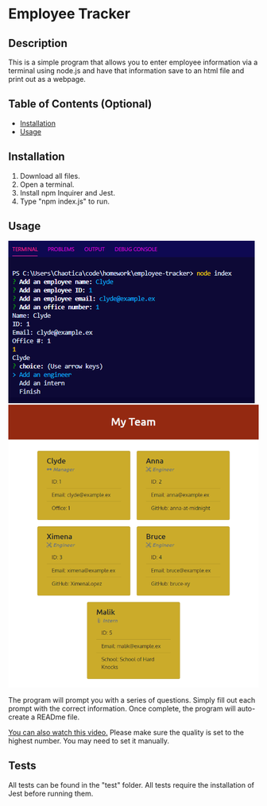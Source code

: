 # Employee Tracker

## Description
  
This is a simple program that allows you to enter employee information via a terminal using node.js and have that information save to an html file and print out as a webpage.

## Table of Contents (Optional)
- [Installation](#installation)
- [Usage](#usage)

## Installation
1) Download all files. 
2) Open a terminal. 
3) Install npm Inquirer and Jest. 
4) Type "npm index.js" to run.

## Usage

![Screenshot](screenshots/screenshot1.png)
![Screenshot](screenshots/screenshot2.png)

The program will prompt you with a series of questions. Simply fill out each prompt with the correct information. Once complete, the program will auto-create a READme file. 

[You can also watch this video.](https://drive.google.com/file/d/16L4oNw2tK6cw0sX7LST4doKRUvgnUanc/view?usp=sharing)
Please make sure the quality is set to the highest number. You may need to set it manually.

## Tests
All tests can be found in the "test" folder. All tests require the installation of Jest before running them.
